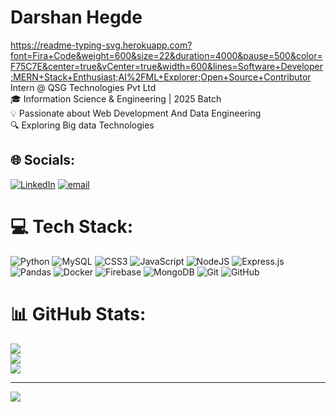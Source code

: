 # Darshan Hegde
https://readme-typing-svg.herokuapp.com?font=Fira+Code&weight=600&size=22&duration=4000&pause=500&color=F75C7E&center=true&vCenter=true&width=600&lines=Software+Developer;MERN+Stack+Enthusiast;AI%2FML+Explorer;Open+Source+Contributor
 Intern @ QSG Technologies Pvt Ltd<br> 🎓 Information Science & Engineering | 2025 Batch <br>💡 Passionate about  Web Development And Data Engineering<br>🔍 Exploring Big data Technologies


## 🌐 Socials:
[![LinkedIn](https://img.shields.io/badge/LinkedIn-%230077B5.svg?logo=linkedin&logoColor=white)](https://linkedin.com/in/https://www.linkedin.com/in/darshan-hegde-310721228?utm_source=share&utm_campaign=share_via&utm_content=profile&utm_medium=android_app) [![email](https://img.shields.io/badge/Email-D14836?logo=gmail&logoColor=white)](mailto:darshanhegde990@gmail.com) 

# 💻 Tech Stack:
![Python](https://img.shields.io/badge/python-3670A0?style=for-the-badge&logo=python&logoColor=ffdd54) ![MySQL](https://img.shields.io/badge/mysql-4479A1.svg?style=for-the-badge&logo=mysql&logoColor=white) ![CSS3](https://img.shields.io/badge/css3-%231572B6.svg?style=for-the-badge&logo=css3&logoColor=white) ![JavaScript](https://img.shields.io/badge/javascript-%23323330.svg?style=for-the-badge&logo=javascript&logoColor=%23F7DF1E) ![NodeJS](https://img.shields.io/badge/node.js-6DA55F?style=for-the-badge&logo=node.js&logoColor=white) ![Express.js](https://img.shields.io/badge/express.js-%23404d59.svg?style=for-the-badge&logo=express&logoColor=%2361DAFB) ![Pandas](https://img.shields.io/badge/pandas-%23150458.svg?style=for-the-badge&logo=pandas&logoColor=white) ![Docker](https://img.shields.io/badge/docker-%230db7ed.svg?style=for-the-badge&logo=docker&logoColor=white) ![Firebase](https://img.shields.io/badge/firebase-%23039BE5.svg?style=for-the-badge&logo=firebase) ![MongoDB](https://img.shields.io/badge/MongoDB-%234ea94b.svg?style=for-the-badge&logo=mongodb&logoColor=white) ![Git](https://img.shields.io/badge/git-%23F05033.svg?style=for-the-badge&logo=git&logoColor=white) ![GitHub](https://img.shields.io/badge/github-%23121011.svg?style=for-the-badge&logo=github&logoColor=white)
# 📊 GitHub Stats:
![](https://github-readme-stats.vercel.app/api?username=DARSHANHEGDE7&theme=dark&hide_border=true&include_all_commits=true&count_private=false)<br/>
![](https://github-readme-streak-stats.herokuapp.com/?user=DARSHANHEGDE7&theme=dark&hide_border=true)<br/>
![](https://github-readme-stats.vercel.app/api/top-langs/?username=DARSHANHEGDE7&theme=dark&hide_border=true&include_all_commits=true&count_private=false&layout=compact)

---
[![](https://visitcount.itsvg.in/api?id=DARSHANHEGDE7&icon=0&color=0)](https://visitcount.itsvg.in)

<!-- Proudly created with GPRM ( https://gprm.itsvg.in ) -->
